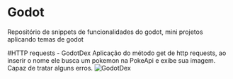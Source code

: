 # Godot
Repositório de snippets de funcionalidades do godot, mini projetos aplicando temas de godot

#HTTP requests - GodotDex
Aplicação do método get de http requests, ao inserir o nome ele busca um pokemon na PokeApi e exibe sua imagem. Capaz de tratar alguns erros.
![GodotDex](https://imgur.com/udcTS7s.gif)
